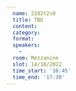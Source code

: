 ```yaml
---
  name: 22d2t2s8
  title: TBD
  content:
  category: 
  format: 
  speakers: 
    - 
  room: Mezzanine
  slot: 14/10/2022
  time_start: '16:45'
  time_end: '17:30'
---
```

